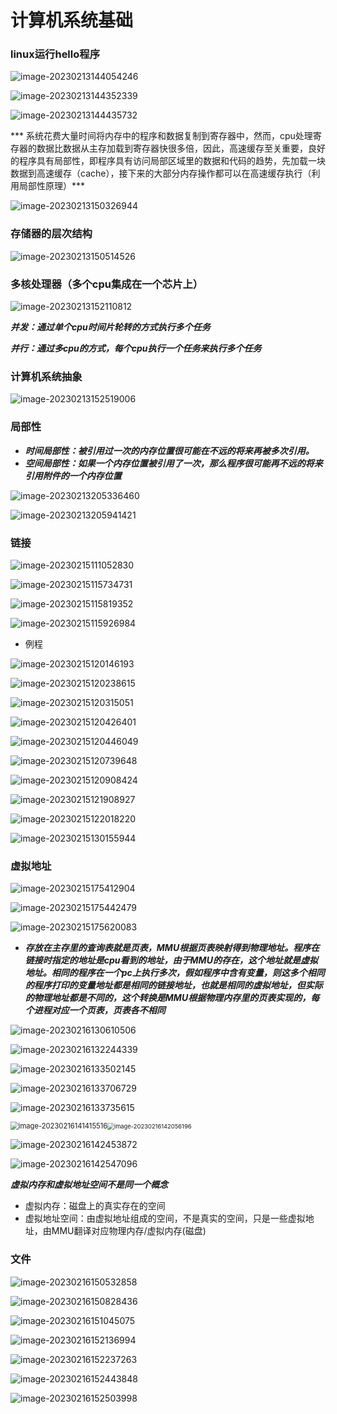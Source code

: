 # 计算机系统基础

### linux运行hello程序

![image-20230213144054246](assets/image-20230213144054246.png)

![image-20230213144352339](assets/image-20230213144352339.png)

![image-20230213144435732](assets/image-20230213144435732.png)

*** 系统花费大量时间将内存中的程序和数据复制到寄存器中，然而，cpu处理寄存器的数据比数据从主存加载到寄存器快很多倍，因此，高速缓存至关重要，良好的程序具有局部性，即程序具有访问局部区域里的数据和代码的趋势，先加载一块数据到高速缓存（cache），接下来的大部分内存操作都可以在高速缓存执行（利用局部性原理）***

![image-20230213150326944](assets/image-20230213150326944.png)

### 存储器的层次结构

![image-20230213150514526](assets/image-20230213150514526.png)

### 多核处理器（多个cpu集成在一个芯片上）

![image-20230213152110812](assets/image-20230213152110812.png)

***并发：通过单个cpu时间片轮转的方式执行多个任务***

***并行：通过多cpu的方式，每个cpu执行一个任务来执行多个任务***

### 计算机系统抽象

![image-20230213152519006](assets/image-20230213152519006.png)

### 局部性

- ***时间局部性：被引用过一次的内存位置很可能在不远的将来再被多次引用。***
- ***空间局部性：如果一个内存位置被引用了一次，那么程序很可能再不远的将来引用附件的一个内存位置***

![image-20230213205336460](assets/image-20230213205336460.png)

![image-20230213205941421](assets/image-20230213205941421.png)

### 链接

![image-20230215111052830](assets/image-20230215111052830.png)

![image-20230215115734731](assets/image-20230215115734731.png)

![image-20230215115819352](assets/image-20230215115819352.png)

![image-20230215115926984](assets/image-20230215115926984.png)

- 例程

![image-20230215120146193](assets/image-20230215120146193.png)

![image-20230215120238615](assets/image-20230215120238615.png)

![image-20230215120315051](assets/image-20230215120315051.png)

![image-20230215120426401](assets/image-20230215120426401.png)

![image-20230215120446049](assets/image-20230215120446049.png)

![image-20230215120739648](assets/image-20230215120739648.png)

![image-20230215120908424](assets/image-20230215120908424.png)

![image-20230215121908927](assets/image-20230215121908927.png)

![image-20230215122018220](assets/image-20230215122018220.png)

![image-20230215130155944](assets/image-20230215130155944.png)

### 虚拟地址

![image-20230215175412904](assets/image-20230215175412904.png)

![image-20230215175442479](assets/image-20230215175442479.png)

![image-20230215175620083](assets/image-20230215175620083.png)

- ***存放在主存里的查询表就是页表，MMU根据页表映射得到物理地址。程序在链接时指定的地址是cpu看到的地址，由于MMU的存在，这个地址就是虚拟地址。相同的程序在一个pc上执行多次，假如程序中含有变量，则这多个相同的程序打印的变量地址都是相同的链接地址，也就是相同的虚拟地址，但实际的物理地址都是不同的，这个转换是MMU根据物理内存里的页表实现的，每个进程对应一个页表，页表各不相同***

![image-20230216130610506](assets/image-20230216130610506.png)

![image-20230216132244339](assets/image-20230216132244339.png)

![image-20230216133502145](assets/image-20230216133502145.png)

![image-20230216133706729](assets/image-20230216133706729.png)

![image-20230216133735615](assets/image-20230216133735615.png)

<img src="assets/image-20230216141415516.png" alt="image-20230216141415516" style="zoom: 80%;" /><img src="assets/image-20230216142056196.png" alt="image-20230216142056196" style="zoom: 67%;" />

![image-20230216142453872](assets/image-20230216142453872.png)

![image-20230216142547096](assets/image-20230216142547096.png)

***虚拟内存和虚拟地址空间不是同一个概念***

- 虚拟内存：磁盘上的真实存在的空间
- 虚拟地址空间：由虚拟地址组成的空间，不是真实的空间，只是一些虚拟地址，由MMU翻译对应物理内存/虚拟内存(磁盘)

### 文件

![image-20230216150532858](assets/image-20230216150532858.png)

![image-20230216150828436](assets/image-20230216150828436.png)

![image-20230216151045075](assets/image-20230216151045075.png)

![image-20230216152136994](assets/image-20230216152136994.png)

![image-20230216152237263](assets/image-20230216152237263.png)

![image-20230216152443848](assets/image-20230216152443848.png)

![image-20230216152503998](assets/image-20230216152503998.png)
